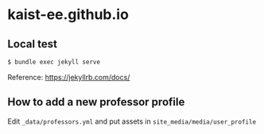 # kaist-ee.github.io

## Local test

```sh
$ bundle exec jekyll serve
```

Reference: https://jekyllrb.com/docs/

## How to add a new professor profile

Edit `_data/professors.yml` and put assets in `site_media/media/user_profile`
